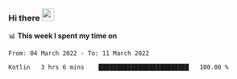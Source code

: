 ### Hi there <a href="https://www.gautamkrishnar.com/"><img src="https://media.giphy.com/media/hvRJCLFzcasrR4ia7z/giphy.gif" width="25px"></a>

📊 **This week I spent my time on**

<!--START_SECTION:waka-->

```text
From: 04 March 2022 - To: 11 March 2022

Kotlin   3 hrs 6 mins    █████████████████████████   100.00 %
```

<!--END_SECTION:waka-->
